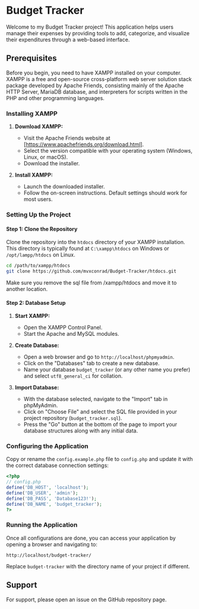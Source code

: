 # Budget Tracker

Welcome to my Budget Tracker project! This application helps users manage their expenses by providing tools to add, categorize, and visualize their expenditures through a web-based interface.

## Prerequisites

Before you begin, you need to have XAMPP installed on your computer. XAMPP is a free and open-source cross-platform web server solution stack package developed by Apache Friends, consisting mainly of the Apache HTTP Server, MariaDB database, and interpreters for scripts written in the PHP and other programming languages.

### Installing XAMPP

1. **Download XAMPP:**
   - Visit the Apache Friends website at [https://www.apachefriends.org/download.html].
   - Select the version compatible with your operating system (Windows, Linux, or macOS).
   - Download the installer.

2. **Install XAMPP:**
   - Launch the downloaded installer.
   - Follow the on-screen instructions. Default settings should work for most users.

### Setting Up the Project

#### Step 1: Clone the Repository

Clone the repository into the `htdocs` directory of your XAMPP installation. This directory is typically found at `C:\xampp\htdocs` on Windows or `/opt/lampp/htdocs` on Linux.

```bash
cd /path/to/xampp/htdocs
git clone https://github.com/mvxconrad/Budget-Tracker/htdocs.git
```
Make sure you remove the sql file from /xampp/htdocs and move it to another location.

#### Step 2: Database Setup

1. **Start XAMPP:**
   - Open the XAMPP Control Panel.
   - Start the Apache and MySQL modules.

2. **Create Database:**
   - Open a web browser and go to `http://localhost/phpmyadmin`.
   - Click on the "Databases" tab to create a new database.
   - Name your database `budget_tracker` (or any other name you prefer) and select `utf8_general_ci` for collation.

3. **Import Database:**
   - With the database selected, navigate to the "Import" tab in phpMyAdmin.
   - Click on "Choose File" and select the SQL file provided in your project repository (`budget_tracker.sql`).
   - Press the "Go" button at the bottom of the page to import your database structures along with any initial data.

### Configuring the Application

Copy or rename the `config.example.php` file to `config.php` and update it with the correct database connection settings:

```php
<?php
// config.php
define('DB_HOST', 'localhost');
define('DB_USER', 'admin'); 
define('DB_PASS', 'Database123!'); 
define('DB_NAME', 'budget_tracker'); 
?>
```

### Running the Application

Once all configurations are done, you can access your application by opening a browser and navigating to:

```
http://localhost/budget-tracker/
```

Replace `budget-tracker` with the directory name of your project if different.

## Support

For support, please open an issue on the GitHub repository page.
